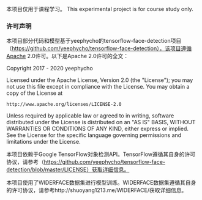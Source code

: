 本项目仅用于课程学习。
This experimental project is for course study only.

### 许可声明

本项目部分代码和模型基于yeephycho的tensorflow-face-detection项目（https://github.com/yeephycho/tensorflow-face-detection），该项目遵循Apache 2.0许可。以下是Apache 2.0许可的全文：

Copyright 2017 - 2020 yeephycho

Licensed under the Apache License, Version 2.0 (the "License");
you may not use this file except in compliance with the License.
You may obtain a copy of the License at

    http://www.apache.org/licenses/LICENSE-2.0

Unless required by applicable law or agreed to in writing, software
distributed under the License is distributed on an "AS IS" BASIS,
WITHOUT WARRANTIES OR CONDITIONS OF ANY KIND, either express or implied.
See the License for the specific language governing permissions and
limitations under the License.

本项目依赖于Google TensorFlow对象检测API。TensorFlow遵循其自身的许可协议，请参考（https://github.com/yeephycho/tensorflow-face-detection/blob/master/LICENSE）获取详细信息。

本项目使用了WIDERFACE数据集进行模型训练。WIDERFACE数据集遵循其自身的许可协议，请参考http://shuoyang1213.me/WIDERFACE/获取详细信息。


